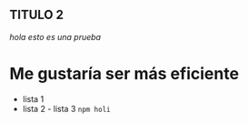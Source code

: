 ## TITULO 2
_hola esto es una prueba_
# Me gustaría ser más eficiente 
- lista 1
- lista 2 - lista 3
```npm holi```
